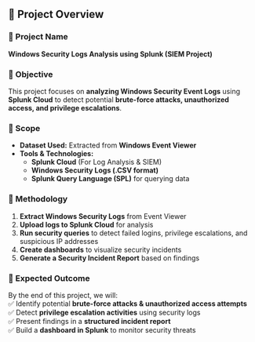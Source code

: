 ## 📌 Project Overview  

### 🔹 Project Name  
**Windows Security Logs Analysis using Splunk (SIEM Project)**  

### 🔹 Objective  
This project focuses on **analyzing Windows Security Event Logs** using **Splunk Cloud** to detect potential **brute-force attacks, unauthorized access, and privilege escalations**.  

### 🔹 Scope  
- **Dataset Used:** Extracted from **Windows Event Viewer**  
- **Tools & Technologies:**  
  - **Splunk Cloud** (For Log Analysis & SIEM)  
  - **Windows Security Logs (.CSV format)**  
  - **Splunk Query Language (SPL)** for querying data  

### 🔹 Methodology  
1. **Extract Windows Security Logs** from Event Viewer  
2. **Upload logs to Splunk Cloud** for analysis  
3. **Run security queries** to detect failed logins, privilege escalations, and suspicious IP addresses  
4. **Create dashboards** to visualize security incidents  
5. **Generate a Security Incident Report** based on findings  

### 🔹 Expected Outcome  
By the end of this project, we will:  
✅ Identify potential **brute-force attacks & unauthorized access attempts**  
✅ Detect **privilege escalation activities** using security logs  
✅ Present findings in a **structured incident report**  
✅ Build a **dashboard in Splunk** to monitor security threats  

